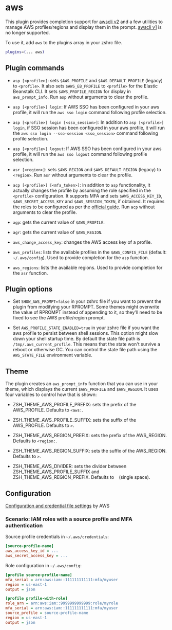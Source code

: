 # aws

This plugin provides completion support for [awscli v2](https://awscli.amazonaws.com/v2/documentation/api/latest/reference/index.html)
and a few utilities to manage AWS profiles/regions and display them in the prompt.
[awscli v1](https://docs.aws.amazon.com/cli/latest/userguide/cliv2-migration.html) is no longer supported.

To use it, add `aws` to the plugins array in your zshrc file.

```zsh
plugins=(... aws)
```

## Plugin commands

- `asp [<profile>]`: sets `$AWS_PROFILE` and `$AWS_DEFAULT_PROFILE` (legacy) to `<profile>`.
  It also sets `$AWS_EB_PROFILE` to `<profile>` for the Elastic Beanstalk CLI. It sets `$AWS_PROFILE_REGION` for display in `aws_prompt_info`.
  Run `asp` without arguments to clear the profile.
- `asp [<profile>] login`: If AWS SSO has been configured in your aws profile, it will run the `aws sso login` command following profile selection.
- `asp [<profile>] login [<sso_session>]`: In addition to `asp [<profile>] login`, if SSO session has been configured in your aws profile, it will run the `aws sso login --sso-session <sso_session>` command following profile selection.
- `asp [<profile>] logout`: If AWS SSO has been configured in your aws profile, it will run the `aws sso logout` command following profile selection.

- `asr [<region>]`: sets `$AWS_REGION` and `$AWS_DEFAULT_REGION` (legacy) to `<region>`.
  Run `asr` without arguments to clear the profile.

- `acp [<profile>] [<mfa_token>]`: in addition to `asp` functionality, it actually changes
  the profile by assuming the role specified in the `<profile>` configuration. It supports
  MFA and sets `$AWS_ACCESS_KEY_ID`, `$AWS_SECRET_ACCESS_KEY` and `$AWS_SESSION_TOKEN`, if
  obtained. It requires the roles to be configured as per the
  [official guide](https://docs.aws.amazon.com/cli/latest/userguide/cli-configure-role.html).
  Run `acp` without arguments to clear the profile.

- `agp`: gets the current value of `$AWS_PROFILE`.

- `agr`: gets the current value of `$AWS_REGION`.

- `aws_change_access_key`: changes the AWS access key of a profile.

- `aws_profiles`: lists the available profiles in the `$AWS_CONFIG_FILE` (default: `~/.aws/config`).
  Used to provide completion for the `asp` function.

- `aws_regions`: lists the available regions.
  Used to provide completion for the `asr` function.

## Plugin options

- Set `SHOW_AWS_PROMPT=false` in your zshrc file if you want to prevent the plugin from modifying your RPROMPT.
  Some themes might overwrite the value of RPROMPT instead of appending to it, so they'll need to be fixed to
  see the AWS profile/region prompt.

- Set `AWS_PROFILE_STATE_ENABLED=true` in your zshrc file if you want the aws profile to persist between shell sessions.
  This option might slow down your shell startup time.
  By default the state file path is `/tmp/.aws_current_profile`. This means that the state won't survive a reboot or otherwise GC.
  You can control the state file path using the `AWS_STATE_FILE` environment variable.

## Theme

The plugin creates an `aws_prompt_info` function that you can use in your theme, which displays
the current `$AWS_PROFILE` and `$AWS_REGION`. It uses four variables to control how that is shown:

- ZSH_THEME_AWS_PROFILE_PREFIX: sets the prefix of the AWS_PROFILE. Defaults to `<aws:`.

- ZSH_THEME_AWS_PROFILE_SUFFIX: sets the suffix of the AWS_PROFILE. Defaults to `>`.

- ZSH_THEME_AWS_REGION_PREFIX: sets the prefix of the AWS_REGION. Defaults to `<region:`.

- ZSH_THEME_AWS_REGION_SUFFIX: sets the suffix of the AWS_REGION. Defaults to `>`.

- ZSH_THEME_AWS_DIVIDER: sets the divider between ZSH_THEME_AWS_PROFILE_SUFFIX and ZSH_THEME_AWS_REGION_PREFIX. Defaults to ` ` (single space).

## Configuration

[Configuration and credential file settings](https://docs.aws.amazon.com/cli/latest/userguide/cli-configure-files.html) by AWS

### Scenario: IAM roles with a source profile and MFA authentication

Source profile credentials in `~/.aws/credentials`:

```ini
[source-profile-name]
aws_access_key_id = ...
aws_secret_access_key = ...
```

Role configuration in `~/.aws/config`:

```ini
[profile source-profile-name]
mfa_serial = arn:aws:iam::111111111111:mfa/myuser
region = us-east-1
output = json

[profile profile-with-role]
role_arn = arn:aws:iam::9999999999999:role/myrole
mfa_serial = arn:aws:iam::111111111111:mfa/myuser
source_profile = source-profile-name
region = us-east-1
output = json
```
